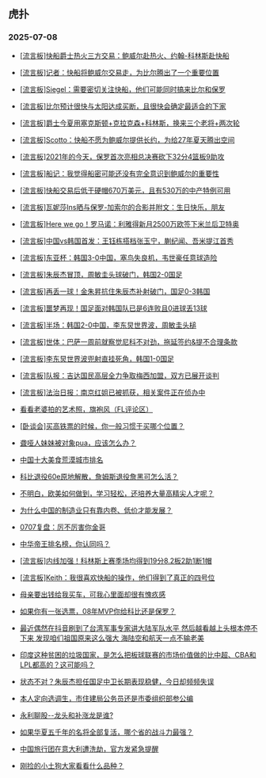 ## 虎扑 
### 2025-07-08

+ [[流言板]快船爵士热火三方交易：鲍威尔赴热火、约翰-科林斯赴快船](https://bbs.hupu.com/633619141.html)

+ [[流言板]记者：快船将鲍威尔交易走，为比尔腾出了一个重要位置](https://bbs.hupu.com/633619413.html)

+ [[流言板]Siegel：需要密切关注快船，他们可能同时搞来比尔和保罗](https://bbs.hupu.com/633619676.html)

+ [[流言板]比尔预计很快与太阳达成买断，且很快会确定最适合的下家](https://bbs.hupu.com/633618986.html)

+ [[流言板]爵士今夏用塞克斯顿+克拉克森+科林斯，换来三个老将+两次轮](https://bbs.hupu.com/633619587.html)

+ [[流言板]Scotto：快船不愿为鲍威尔提供长约，为给27年夏天腾出空间](https://bbs.hupu.com/633619905.html)

+ [[流言板]2021年的今天，保罗首次亮相总决赛砍下32分4篮板9助攻](https://bbs.hupu.com/633616930.html)

+ [[流言板]船记：我觉得船密可能还没有完全意识到鲍威尔的重要性](https://bbs.hupu.com/633619336.html)

+ [[流言板]快船交易后低于硬帽670万美元，且有530万的中产特例可用](https://bbs.hupu.com/633619560.html)

+ [[流言板]瓦妮莎Ins晒与保罗-加索尔的合影并附文：生日快乐，朋友](https://bbs.hupu.com/633616572.html)

+ [[流言板]Here we go！罗马诺：利雅得新月2500万欧签下米兰后卫特奥](https://bbs.hupu.com/633615577.html)

+ [[流言板]中国vs韩国首发：王钰栋搭档张玉宁，蒯纪闻、吾米提江首秀](https://bbs.hupu.com/633616134.html)

+ [[流言板]东亚杯：韩国3-0中国，塞鸟失良机，韦世豪任意球造险](https://bbs.hupu.com/633618188.html)

+ [[流言板]朱辰杰冒顶，周敏圭头球破门，韩国2-0国足](https://bbs.hupu.com/633617206.html)

+ [[流言板]再丢一球！金朱昇抗住朱辰杰补射破门，国足0-3韩国](https://bbs.hupu.com/633617795.html)

+ [[流言板]噩梦再现！国足面对韩国队已是6连败且0进球丢13球](https://bbs.hupu.com/633618235.html)

+ [[流言板]半场：韩国2-0中国，李东炅世界波，周敏圭头槌](https://bbs.hupu.com/633617487.html)

+ [[流言板]世体：巴萨一周前就察觉尼科不对劲，拖延签约&amp;提不合理条款](https://bbs.hupu.com/633613935.html)

+ [[流言板]李东炅世界波兜射直挂死角，韩国1-0国足](https://bbs.hupu.com/633617052.html)

+ [[流言板]队报：吉达国民高层全力争取梅西加盟，双方已展开谈判](https://bbs.hupu.com/633614285.html)

+ [[流言板]法治日报：南京红姐已被抓获，相关案件正在侦办中](https://bbs.hupu.com/633618730.html)

+ [看看老婆拍的艺术照，旗袍风（FL评论区）](https://bbs.hupu.com/633617141.html)

+ [[卧谈会]买高铁票的时候，你一般习惯于买哪个位置？](https://bbs.hupu.com/633618240.html)

+ [聋哑人妹妹被对象pua，应该怎么办？](https://bbs.hupu.com/633617666.html)

+ [中国十大美食荒漠城市排名](https://bbs.hupu.com/633617619.html)

+ [科比退役60e原地解散，詹姆斯退役詹黑可怎么活？](https://bbs.hupu.com/633616973.html)

+ [不明白，欧美如何做到，学习轻松，还培养大量高精尖人才呢？](https://bbs.hupu.com/633618628.html)

+ [为什么中国的制造业只有靠内卷、低价才能发展？](https://bbs.hupu.com/633618045.html)

+ [0707复盘：厉不厉害你金哥](https://bbs.hupu.com/633618325.html)

+ [中华帝王排名榜，你认同吗？ ](https://bbs.hupu.com/633617895.html)

+ [[流言板]内线加强！科林斯上赛季场均得到19分8.2板2助1断1帽](https://bbs.hupu.com/633619281.html)

+ [[流言板]Keith：我很喜欢快船的操作，他们得到了真正的四号位](https://bbs.hupu.com/633619360.html)

+ [母亲要出钱给我买车，可我心里面却很有愧疚感](https://bbs.hupu.com/633619121.html)

+ [如果你有一张选票，08年MVP你给科比还是保罗？ ​](https://bbs.hupu.com/633620009.html)

+ [最近偶然在抖音刷到了台湾军事专家讲大陆军队水平 然后越看越上头根本停不下来 发现咱们祖国原来这么强大 海陆空和航天一点不输老美](https://bbs.hupu.com/633618086.html)

+ [印度这种贫困的垃圾国家，是怎么把板球联赛的市场价值做的比中超、CBA和LPL都高的？这可能吗？](https://bbs.hupu.com/633618975.html)

+ [状态不对？朱辰杰担任国足中卫长期表现稳健，今日却频频失误](https://bbs.hupu.com/633618028.html)

+ [本人定向选调生，市住建局公务员还是市委组织部参公编](https://bbs.hupu.com/633620532.html)

+ [永利聊股--龙头和补涨龙是谁?](https://bbs.hupu.com/633618366.html)

+ [如果华夏五千年的名将全部复活，哪个省的战斗力最强？ ](https://bbs.hupu.com/633618762.html)

+ [中国旅行团在意大利遭洗劫，官方发紧急提醒](https://bbs.hupu.com/633620712.html)

+ [刚捡的小土狗大家看看什么品种？](https://bbs.hupu.com/633620541.html)

